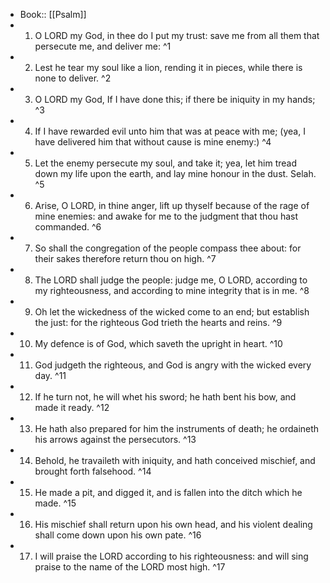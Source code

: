 - Book:: [[Psalm]]
- 1. O LORD my God, in thee do I put my trust: save me from all them that persecute me, and deliver me: ^1
- 2. Lest he tear my soul like a lion, rending it in pieces, while there is none to deliver. ^2
- 3. O LORD my God, If I have done this; if there be iniquity in my hands; ^3
- 4. If I have rewarded evil unto him that was at peace with me; (yea, I have delivered him that without cause is mine enemy:) ^4
- 5. Let the enemy persecute my soul, and take it; yea, let him tread down my life upon the earth, and lay mine honour in the dust. Selah. ^5
- 6. Arise, O LORD, in thine anger, lift up thyself because of the rage of mine enemies: and awake for me to the judgment that thou hast commanded. ^6
- 7. So shall the congregation of the people compass thee about: for their sakes therefore return thou on high. ^7
- 8. The LORD shall judge the people: judge me, O LORD, according to my righteousness, and according to mine integrity that is in me. ^8
- 9. Oh let the wickedness of the wicked come to an end; but establish the just: for the righteous God trieth the hearts and reins. ^9
- 10. My defence is of God, which saveth the upright in heart. ^10
- 11. God judgeth the righteous, and God is angry with the wicked every day. ^11
- 12. If he turn not, he will whet his sword; he hath bent his bow, and made it ready. ^12
- 13. He hath also prepared for him the instruments of death; he ordaineth his arrows against the persecutors. ^13
- 14. Behold, he travaileth with iniquity, and hath conceived mischief, and brought forth falsehood. ^14
- 15. He made a pit, and digged it, and is fallen into the ditch which he made. ^15
- 16. His mischief shall return upon his own head, and his violent dealing shall come down upon his own pate. ^16
- 17. I will praise the LORD according to his righteousness: and will sing praise to the name of the LORD most high. ^17
